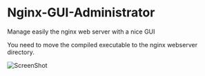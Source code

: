 Nginx-GUI-Administrator
=======================

Manage easily the nginx web server with a nice GUI

You need to move the compiled executable to the nginx webserver directory.

![ScreenShot](https://raw.github.com/explosiv2k/Nginx-GUI-Administrator/master/gui.png)
